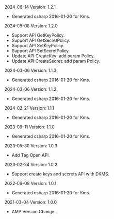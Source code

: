 2024-06-14 Version: 1.2.1
- Generated csharp 2016-01-20 for Kms.

2024-05-08 Version: 1.2.0
- Support API GetKeyPolicy.
- Support API GetSecretPolicy.
- Support API SetKeyPolicy.
- Support API SetSecretPolicy.
- Update API CreateKey: add param Policy.
- Update API CreateSecret: add param Policy.


2024-03-06 Version: 1.1.3
- Generated csharp 2016-01-20 for Kms.

2024-03-06 Version: 1.1.2
- Generated csharp 2016-01-20 for Kms.

2024-02-21 Version: 1.1.1
- Generated csharp 2016-01-20 for Kms.

2023-09-11 Version: 1.1.0
- Generated csharp 2016-01-20 for Kms.

2023-05-30 Version: 1.0.3
- Add Tag Open API.

2023-02-24 Version: 1.0.2
- Support create keys and secrets API with DKMS.

2022-06-08 Version: 1.0.1
- Generated csharp 2016-01-20 for Kms.

2021-03-04 Version: 1.0.0
- AMP Version Change.

